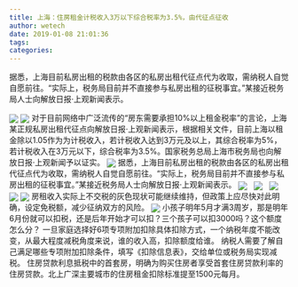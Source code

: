 ```yaml
---
title: 上海：住房租金计税收入3万以下综合税率为3.5%，由代征点征收
author: wetech
date: 2019-01-08 21:01:36
tags: 
categories: 
---
```

据悉，上海目前私房出租的税款由各区的私房出租代征点代为收取，需纳税人自觉自愿前往。“实际上，税务局目前并不直接参与私房出租的征税事宜。”某接近税务局人士向解放日报·上观新闻表示。
<!-- more -->
<img align="center" border="0" src="https://imgcdn.yicai.com/uppics/images/2019/01/2de073a955716f4bb0b247e7ab518367.jpg" />
<img align="center" border="0" src="https://imgcdn.yicai.com/uppics/images/2019/01/cbd4bed50850ad6748dd1e1dccd7028e.jpg" />
对于目前网络中广泛流传的“房东需要承担10%以上租金税率”的言论，上海某正规私房出租代征点向解放日报·上观新闻表示，根据相关文件，目前上海以租金除以1.05作为为计税收入，若计税收入达到3万元及以上，其综合税率为5%，若计税收入在3万元以下，综合税率为3.5%。国家税务总局上海市税务局也向解放日报·上观新闻予以证实。
<img align="center" border="0" src="https://imgcdn.yicai.com/uppics/images/2019/01/8c9a192c3a1a926510fb343620dad1d8.jpg" />
据悉，上海目前私房出租的税款由各区的私房出租代征点代为收取，需纳税人自觉自愿前往。“实际上，税务局目前并不直接参与私房出租的征税事宜。”某接近税务局人士向解放日报·上观新闻表示。
<img align="center" border="0" src="https://imgcdn.yicai.com/uppics/images/2019/01/b9e6abc299116450edfed84c7ac0205a.jpg" />
 
<img align="center" border="0" src="https://imgcdn.yicai.com/uppics/images/2019/01/30654c6952fe238860c383b0ec853a5b.jpg" />
 
<img align="center" border="0" src="https://imgcdn.yicai.com/uppics/images/2019/01/600ab3f554cadc35347aca7b6c8f6b91.jpg" />
 
<img align="center" border="0" src="https://imgcdn.yicai.com/uppics/images/2019/01/2f92c09ff97ed2ec925b0828d1bee5da.jpg" />
 
<img align="center" border="0" src="https://imgcdn.yicai.com/uppics/images/2019/01/2b40d2772e00f067c7f4b704e6637868.jpg" />
房租收入实际上不交税的灰色现状可能继续维持，但政策上应尽快对此明确，设定免税额，减少征纳双方的风险。
<img align="center" border="0" src="https://imgcdn.yicai.com/uppics/images/2019/01/7f02c3e5b0a48a569faf830de1cda707.jpg" />
小孩子明年5月才满3周岁，那是明年6月份就可以扣税，还是后年开始才可以扣？三个孩子可以扣3000吗？这个额度怎么分？
一旦家庭选择好6项专项附加扣除具体扣除方式，一个纳税年度不能改变，从最大程度减税角度来说，谁的收入高，扣除额度给谁。
纳税人需要了解自己满足哪些专项附加扣除条件，填写《扣除信息表》，交给单位或税务局实现减税。
住房贷款利息抵税中的首套房，明确为购买住房者享受首套住房贷款利率的住房贷款。北上广深主要城市的住房租金扣除标准提至1500元每月。
